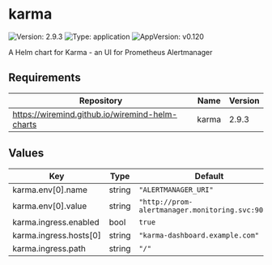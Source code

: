 # karma

![Version: 2.9.3](https://img.shields.io/badge/Version-2.9.3-informational?style=flat-square) ![Type: application](https://img.shields.io/badge/Type-application-informational?style=flat-square) ![AppVersion: v0.120](https://img.shields.io/badge/AppVersion-v0.120-informational?style=flat-square)

A Helm chart for Karma - an UI for Prometheus Alertmanager

## Requirements

| Repository | Name | Version |
|------------|------|---------|
| https://wiremind.github.io/wiremind-helm-charts | karma | 2.9.3 |

## Values

| Key | Type | Default | Description |
|-----|------|---------|-------------|
| karma.env[0].name | string | `"ALERTMANAGER_URI"` |  |
| karma.env[0].value | string | `"http://prom-alertmanager.monitoring.svc:9093/"` |  |
| karma.ingress.enabled | bool | `true` |  |
| karma.ingress.hosts[0] | string | `"karma-dashboard.example.com"` |  |
| karma.ingress.path | string | `"/"` |  |

